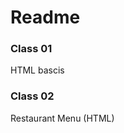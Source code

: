 <h1>Readme</h1>
<h3>Class 01</h3>
<p>HTML bascis</p>
<h3>Class 02</h3>
<p>Restaurant Menu (HTML)</p>
